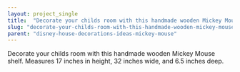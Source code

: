 ```yaml
---
layout: project_single
title:  "Decorate your childs room with this handmade wooden Mickey Mouse shelf. Measures 17 inches in height, 32 inches wide, and 6.5 inches deep."
slug: "decorate-your-childs-room-with-this-handmade-wooden-mickey-mouse-shelf-measures-17-inches-in-height-32"
parent: "disney-house-decorations-ideas-mickey-mouse"
---
```

Decorate your childs room with this handmade wooden Mickey Mouse shelf. Measures 17 inches in height, 32 inches wide, and 6.5 inches deep.